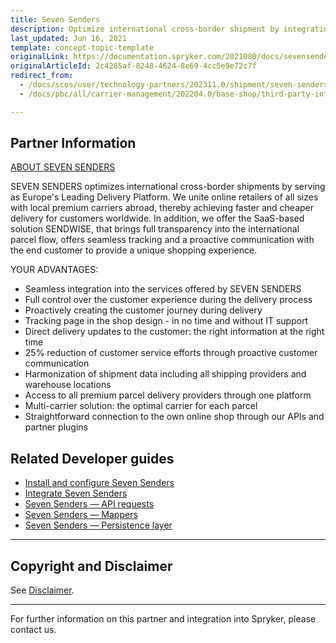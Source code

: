 ```yaml
---
title: Seven Senders
description: Optimize international cross-border shipment by integrating Seven Senders into the Spryker Commerce OS.
last_updated: Jun 16, 2021
template: concept-topic-template
originalLink: https://documentation.spryker.com/2021080/docs/sevensenders
originalArticleId: 2c4285af-8248-4624-8e69-4cc5e9e72c7f
redirect_from:
  - /docs/scos/user/technology-partners/202311.0/shipment/seven-senders.html
  - /docs/pbc/all/carrier-management/202204.0/base-shop/third-party-integrations/seven-senders/seven-senders.html

---
```


## Partner Information

[ABOUT SEVEN SENDERS](https://www.sevensenders.com/)

SEVEN SENDERS optimizes international cross-border shipments by serving as Europe's Leading Delivery Platform. We unite online retailers of all sizes with local premium carriers abroad, thereby achieving faster and cheaper delivery for customers worldwide. In addition, we offer the SaaS-based solution SENDWISE, that brings full transparency into the international parcel flow, offers seamless tracking and a proactive communication with the end customer to provide a unique shopping experience.

YOUR ADVANTAGES:

* Seamless integration into the services offered by SEVEN SENDERS
* Full control over the customer experience during the delivery process
* Proactively creating the customer journey during delivery
* Tracking page in the shop design - in no time and without IT support
* Direct delivery updates to the customer: the right information at the right time
* 25% reduction of customer service efforts through proactive customer communication
* Harmonization of shipment data including all shipping providers and warehouse locations
* Access to all premium parcel delivery providers through one platform
* Multi-carrier solution: the optimal carrier for each parcel
* Straightforward connection to the own online shop through our APIs and partner plugins

## Related Developer guides

* [Install and configure Seven Senders](/docs/pbc/all/carrier-management/{{site.version}}/base-shop/third-party-integrations/seven-senders/install-and-configure-seven-senders.html)
* [Integrate Seven Senders](/docs/pbc/all/carrier-management/{{site.version}}/base-shop/third-party-integrations/seven-senders/integrate-seven-senders.html)
* [Seven Senders — API requests](/docs/pbc/all/carrier-management/{{site.version}}/base-shop/third-party-integrations/seven-senders/seven-senders-api-requests.html)
* [Seven Senders — Mappers](/docs/pbc/all/carrier-management/{{site.version}}/base-shop/third-party-integrations/seven-senders/seven-senders-mappers.html)
* [Seven Senders — Persistence layer](/docs/pbc/all/carrier-management/{{site.version}}/base-shop/third-party-integrations/seven-senders/seven-senders-persistance-layer.html)

---

## Copyright and Disclaimer

See [Disclaimer](https://github.com/spryker/spryker-documentation).

---
For further information on this partner and integration into Spryker, please contact us.

<div class="hubspot-form js-hubspot-form" data-portal-id="2770802" data-form-id="163e11fb-e833-4638-86ae-a2ca4b929a41" id="hubspot-1"></div>
